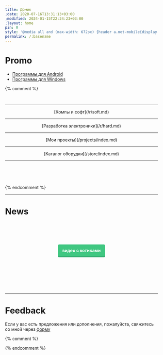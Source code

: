 ```yaml
---
title: Домик
;date: 2020-07-16T13:31:13+03:00
;modified: 2024-01-15T22:24:23+03:00
;layout: home
pin: 0
style: '@media all and (max-width: 672px) {header a.not-mobile{display: none;}} h2.title {display: none}'
permalink: /:basename
---
```


# Promo
- [Программы для Android](/d/android.md)
- [Программы для Windows](/d/windows.md)

{% comment %}

<div style="text-align: center;">
<br>
<hr>
[Компы и софт](/r/soft.md)
<hr>
[Разработка электроники](/r/hard.md)
<hr>
[Мои проекты](/projects/index.md)
<hr>
[Каталог оборудки](/store/index.md)
<hr>
<br>
<br>
<br>
</div>



<!--
<header class="page-header" role="banner" markdown="0">
<h1 class="project-name">{{ page.title }}</h1>
<h2 class="project-tagline">Инфа об электронике и технике</h2>
	<div id="nav">
		<a href="{{ '/index.html' | relative_url }}" title="Домой" class="btn not-mobile">🏠</a>
		<a href="{{ '/r/' | relative_url }}" title="Хліб" class="btn">💛 Статьи</a>
		<a href="{{ '/projects/' | relative_url }}" title="Сіль" class="btn">💾 Проекты</a>
		<a href="{{ '/shop/' | relative_url }}" title="Вода" class="btn">😎 Железки</a>
		<a href="{{ '/blog/' | relative_url }}" title="Козацька їда" class="btn">🎮 Блог</a>
		<a href="{{ '/search' | relative_url }}" title="Поиск" class="btn">🔍</a>
	</div>
</header>

<main id="content" class="main-content" role="main" markdown="1">





<br><br>
<div style="text-align: center;">
<h2><strong>Передаем лайки за просмотр</strong></h2>
</div>
<br><br><br><br><br>
-->
{% endcomment %}

---

# News

<style>
a.button7 {
  font-weight: 700;
  color: white;
  text-decoration: none;
  padding: .8em 1em calc(.8em + 3px);
  border-radius: 3px;
  background: rgb(64,199,129);
  box-shadow: 0 -3px rgb(53,167,110) inset;
  transition: 0.2s;
  line-height: 4;
  margin-left: 10px;
  margin-right: 10px;
} 
a.button7:hover { background: rgb(53, 167, 110); }
a.button7:active {
  background: rgb(33,147,90);
  box-shadow: 0 3px rgb(33,147,90) inset;
}
a.not_prefer{
  background: rgb(128 205 165);
}
</style>



<br><br><br>
<div style="text-align: center;">
<a class="button7" href="https://memcdn.t.me" title="мяу">видео&nbsp;с&nbsp;котиками</a>
</div>


<br><br><br><br><br>


---

# Feedback

Если у вас есть предложения или дополнения, пожалуйста, свяжитесь со мной через [форму](https://forms.gle/UCfDCJHZsGKu5AHf7)

{% comment %}
<!--
<footer class="site-footer" markdown="0">
<span class="site-footer-owner">
{{ site.copyright | default: "©" }}  <a href="/about">{{ site.github.owner_name }}</a>.
</span>
<span>Made with GitHub Pages
-->
<!-- <a href="{{ site.github.repository_url }}">GitHub Pages</a>-->
<!--
</span>
<div>
<a href="https://github.com/Feelcame/feelcame.github.io/tree/master" style="color: #cccccc47;">[edit]</a>
</div>
<br><br><br><br><br>
	
</footer>
</main>
-->
{% endcomment %}
